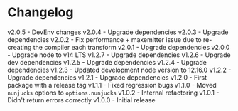 
# Changelog

v2.0.5 - DevEnv changes
v2.0.4 - Upgrade dependencies
v2.0.3 - Upgrade dependencies
v2.0.2 - Fix performance + maxemitter issue due to re-creating the compiler each transform
v2.0.1 - Upgrade dependencies
v2.0.0 - Upgrade node to v14 LTS
v1.2.7 - Upgrade dependencies
v1.2.6 - Upgrade dev dependencies
v1.2.5 - Upgrade dependencies
v1.2.4 - Upgrade dependencies
v1.2.3 - Updated development node version to 12.16.0
v1.2.2 - Upgrade dependencies
v1.2.1 - Upgrade dependencies
v1.2.0 - First package with a release tag
v1.1.1 - Fixed regression bugs
v1.1.0 - Moved `nunjucks` options to `options.nunjucks`
v1.0.2 - Internal refactoring
v1.0.1 - Didn't return errors correctly
v1.0.0 - Initial release
